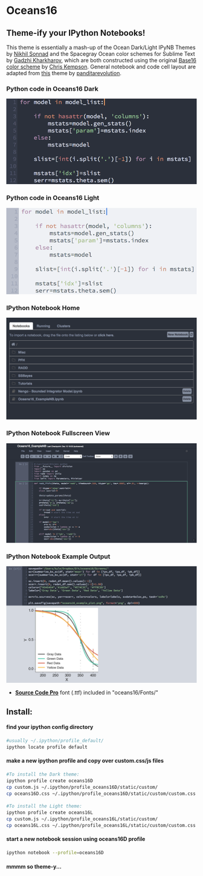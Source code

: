 Oceans16
==========

## Theme-ify your IPython Notebooks!

This theme is essentially a mash-up of the Ocean Dark/Light IPyNB Themes by [Nikhil Sonnad](https://github.com/nsonnad/base16-ipython-notebook) and the Spacegray Ocean color schemes for Sublime Text by [Gadzhi Kharkharov](https://github.com/kkga/spacegray), which are both constructed using the original [Base16 color scheme](https://github.com/chriskempson/base16) by [Chris Kempson](https://github.com/chriskempson). General notebook and code cell layout are adapted from [this](https://github.com/panditarevolution/ipythonNotebook_customs/blob/master/monokai/custom.css) theme by [panditarevolution](https://github.com/panditarevolution). 

### Python code in Oceans16 Dark  
![image](Screens/oceans16D_close-up.png)

### Python code in Oceans16 Light
![image](Screens/oceans16L_close-up.png)

### IPython Notebook Home
![image](Screens/home_main.png)

### IPython Notebook Fullscreen View
![image](Screens/ipynb_oceans16_input.png)

### IPython Notebook Example Output
![image](Screens/ipynb_oceans16_output.png)

- [__Source Code Pro__](https://github.com/adobe/Source-Code-Pro) font (.ttf) included in "oceans16/Fonts/"

## Install:

#### find your ipython config directory
```sh
#usually ~/.ipython/profile_default/
ipython locate profile default
```
#### make a new ipython profile and copy over custom.css/js files
```sh
#To install the Dark theme:
ipython profile create oceans16D
cp custom.js ~/.ipython/profile_oceans16D/static/custom/
cp oceans16D.css ~/.ipython/profile_oceans16D/static/custom/custom.css

#To install the Light theme:
ipython profile create oceans16L
cp custom.js ~/.ipython/profile_oceans16L/static/custom/
cp oceans16L.css ~/.ipython/profile_oceans16L/static/custom/custom.css
```
#### start a new notebook session using oceans16D profile
```sh
ipython notebook --profile=oceans16D
```
#### mmmm so theme-y...
